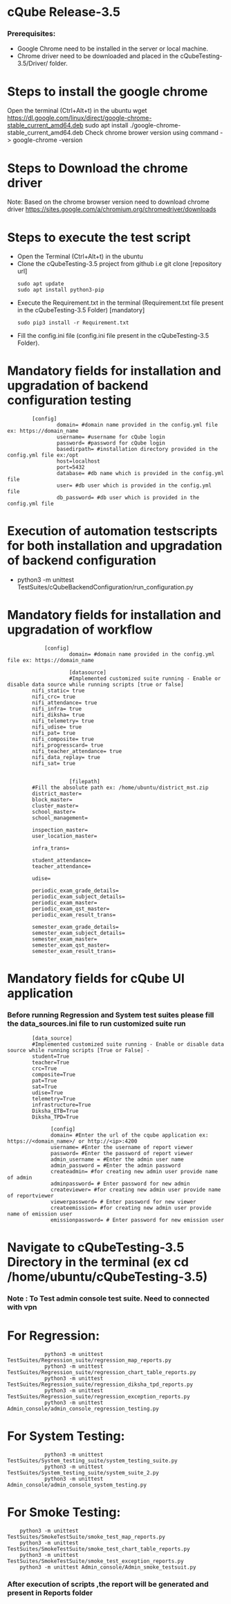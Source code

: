 
# cQube Release-3.5

###  Prerequisites:
 - Google Chrome need to be installed in the server or local machine.
 - Chrome driver need to be downloaded and placed in the cQubeTesting-3.5/Driver/ folder.
 
# Steps to install the google chrome

   Open the terminal (Ctrl+Alt+t) in the ubuntu
   wget https://dl.google.com/linux/direct/google-chrome-stable_current_amd64.deb
   sudo apt install ./google-chrome-stable_current_amd64.deb
   Check chrome brower version using command -> google-chrome -version
  	
# Steps to Download the chrome driver 

Note: Based on the chrome browser version need to download chrome driver 
   https://sites.google.com/a/chromium.org/chromedriver/downloads

# Steps to execute the test script

 - Open the Terminal (Ctrl+Alt+t) in the ubuntu
 - Clone the cQubeTesting-3.5 project from github i.e git clone [repository url] 
     ```
     sudo apt update
     sudo apt install python3-pip
     ```
 - Execute the Requirement.txt in the terminal (Requirement.txt file present in the cQubeTesting-3.5 Folder) [mandatory]
     ```
     sudo pip3 install -r Requirement.txt
     ```
 - Fill the config.ini file (config.ini file present in the cQubeTesting-3.5 Folder).
 
# Mandatory fields for installation and upgradation of backend configuration testing
		
		    [config]
                    domain= #domain name provided in the config.yml file ex: https://domain_name
                    username= #username for cQube login
                    password= #password for cQube login
                    basedirpath= #installation directory provided in the config.yml file ex:/opt
                    host=localhost
                    port=5432
                    database= #db name which is provided in the config.yml file
                    user= #db user which is provided in the config.yml file
                    db_password= #db user which is provided in the config.yml file                    
                    
# Execution of automation testscripts for both installation and upgradation of backend configuration

 - python3 -m unittest TestSuites/cQubeBackendConfiguration/run_configuration.py
 
 
# Mandatory fields for installation and upgradation of workflow

		        [config]
                        domain= #domain name provided in the config.yml file ex: https://domain_name
		
                        [datasource]
                        #Implemented customized suite running - Enable or disable data source while running scripts [true or false] 
			nifi_static= true
			nifi_crc= true
			nifi_attendance= true
			nifi_infra= true
			nifi_diksha= true
			nifi_telemetry= true
			nifi_udise= true
			nifi_pat= true
			nifi_composite= true
			nifi_progresscard= true
			nifi_teacher_attendance= true
			nifi_data_replay= true
			nifi_sat= true

                    
                    	[filepath]
			#Fill the absolute path ex: /home/ubuntu/district_mst.zip
			district_master= 
			block_master=
			cluster_master=
			school_master=
			school_management=

			inspection_master=
			user_location_master=

			infra_trans=

			student_attendance=
			teacher_attendance=

			udise=

			periodic_exam_grade_details=
			periodic_exam_subject_details=
			periodic_exam_master=
			periodic_exam_qst_master=
			periodic_exam_result_trans=

			semester_exam_grade_details=
			semester_exam_subject_details=
			semester_exam_master=
			semester_exam_qst_master=
			semester_exam_result_trans=
                   

# Mandatory fields for cQube UI application              
      
### Before running Regression and System test suites please fill the data_sources.ini file to run customized suite run

			[data_source]		
			#Implemented customized suite running - Enable or disable data source while running scripts [True or False] -
			student=True
			teacher=True
			crc=True
			composite=True
			pat=True
			sat=True
			udise=True
			telemetry=True
			infrastructure=True
			Diksha_ETB=True
			Diksha_TPD=True			
		
		          [config]
		          domain= #Enter the url of the cqube application ex: https://<domain_name>/ or http://<ip>:4200
		          username= #Enter the username of report viewer
		          password= #Enter the password of report viewer
		          admin_username = #Enter the admin user name
		          admin_password = #Enter the admin password
		          createadmin= #for creating new admin user provide name of admin
		          adminpassword= # Enter password for new admin
		          createviewer= #for creating new admin user provide name of reportviewer
		          viewerpassword= # Enter password for new viewer
		          createemission= #for creating new admin user provide name of emission user
		          emissionpassword= # Enter password for new emission user
	    
# Navigate to cQubeTesting-3.5 Directory in the terminal (ex cd /home/ubuntu/cQubeTesting-3.5)
### Note : To Test admin console test suite. Need to connected with vpn 

# For Regression:
                python3 -m unittest TestSuites/Regression_suite/regression_map_reports.py
                python3 -m unittest TestSuites/Regression_suite/regression_chart_table_reports.py
                python3 -m unittest TestSuites/Regression_suite/regression_diksha_tpd_reports.py
                python3 -m unittest TestSuites/Regression_suite/regression_exception_reports.py
                python3 -m unittest Admin_console/admin_console_regression_testing.py
            
# For System Testing:
                python3 -m unittest TestSuites/System_testing_suite/system_testing_suite.py
                python3 -m unittest TestSuites/System_testing_suite/system_suite_2.py
                python3 -m unittest Admin_console/admin_console_system_testing.py
           
# For Smoke Testing:
		python3 -m unittest TestSuites/SmokeTestSuite/smoke_test_map_reports.py
		python3 -m unittest TestSuites/SmokeTestSuite/smoke_test_chart_table_reports.py
		python3 -m unittest TestSuites/SmokeTestSuite/smoke_test_exception_reports.py
		python3 -m unittest Admin_console/Admin_smoke_testsuit.py
		

 ### After execution of scripts ,the report will be generated and present in Reports folder

